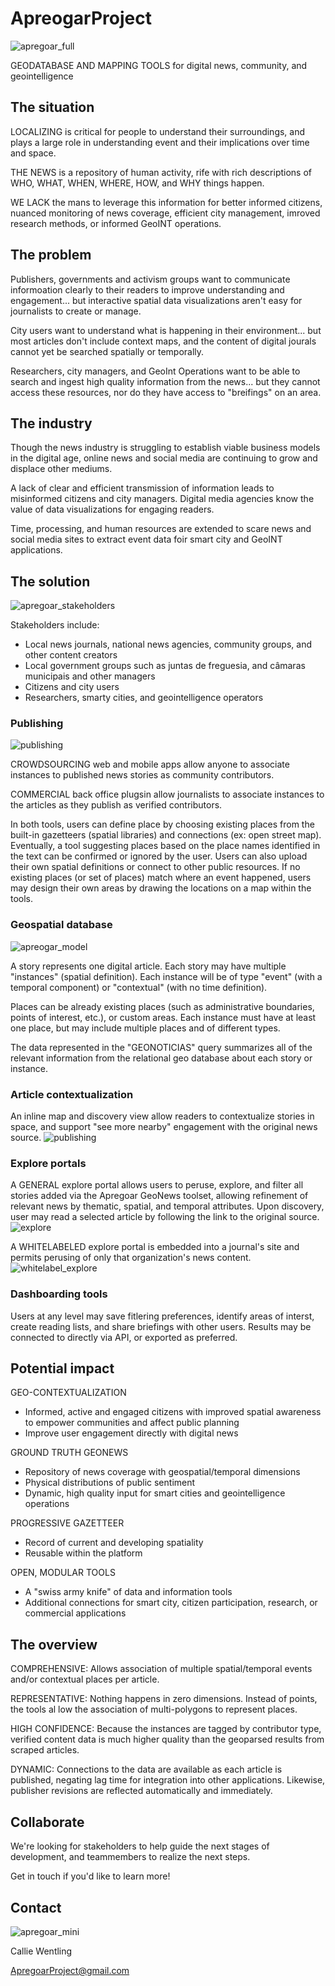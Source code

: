 # ApreogarProject
![apregoar_full](https://user-images.githubusercontent.com/83875010/218793627-a94d123b-c8ac-4bca-bfa4-f411e69edf6c.png)

GEODATABASE AND MAPPING TOOLS for digital news, community, and geointelligence

## The situation
LOCALIZING is critical for people to understand their surroundings, and plays a large role in understanding event and their implications over time and space.

THE NEWS is a repository of human activity, rife with rich descriptions of WHO, WHAT, WHEN, WHERE, HOW, and WHY things happen.

WE LACK the mans to leverage this information for better informed citizens, nuanced monitoring of news coverage, efficient city management, imroved research methods, or informed GeoINT operations.

## The problem
Publishers, governments and activism groups want to communicate informoation clearly to their readers to improve understanding and engagement... but interactive spatial data visualizations aren't easy for journalists to create or manage.

City users want to understand what is happening in their environment... but most articles don't include context maps, and the content of digital jourals cannot yet be searched spatially or temporally.

Researchers, city managers, and GeoInt Operations want to be able to search and ingest high quality information from the news... but they cannot access these resources, nor do they have access to "breifings" on an area.

## The industry

Though the news industry is struggling to establish viable business models in the digital age, online news and social media are continuing to grow and displace other mediums.

A lack of clear and efficient transmission of information leads to misinformed citizens and city managers. Digital media agencies know the value of data visualizations for engaging readers.

Time, processing, and human resources are extended to scare news and social media sites to extract event data foir smart city and GeoINT applications.

## The solution
![apregoar_stakeholders](https://user-images.githubusercontent.com/83875010/218802635-1c3c8776-dd86-4a14-9b44-0507ea4b8a26.png)

Stakeholders include:
- Local news journals, national news agencies, community groups, and other content creators
- Local government groups such as juntas de freguesia, and câmaras municipais and other managers
- Citizens and city users
- Researchers, smarty cities, and geointelligence operators

### Publishing
![publishing](https://user-images.githubusercontent.com/83875010/218809910-abe23f23-7cbf-4b63-86be-be44cf489b34.png)

CROWDSOURCING web and mobile apps allow anyone to associate instances to published news stories as community contributors.

COMMERCIAL back office plugsin allow journalists to associate instances to the articles as they publish as verified contributors.

In both tools, users can define place by choosing existing places from the built-in gazetteers (spatial libraries) and connections (ex: open street map). Eventually, a tool suggesting places based on the place names identified in the text can be confirmed or ignored by the user. Users can also upload their own spatial definitions or connect to other public resources. If no existing  places (or set of places) match where an event happened, users may design their own areas by drawing the locations on a map within the tools.

### Geospatial database
![apreogar_model](https://user-images.githubusercontent.com/83875010/218804327-916761c9-f2c1-4699-826d-aef62c970c28.png)

A story represents one digital article. Each story may have multiple "instances" (spatial definition). Each instance will be of type "event" (with a temporal component) or "contextual" (with no time definition).

Places can be already existing places (such as administrative boundaries, points of interest, etc.), or custom areas. Each instance must have at least one place, but may include multiple places and of different types.

The data represented in the "GEONOTICIAS" query summarizes all of the relevant information from the relational geo database about each story or instance.

### Article contextualization
An inline map and discovery view  allow readers to contextualize stories in space, and support "see more nearby" engagement with the original news source.
![publishing](https://user-images.githubusercontent.com/83875010/218810929-061acf1c-f4fa-4136-a667-4d3efedfd27d.png)

### Explore portals
A GENERAL explore portal allows users to peruse, explore, and filter all stories added via the Apregoar GeoNews toolset, allowing refinement of relevant news by thematic, spatial, and temporal attributes. Upon discovery, user may read a selected article by following the link to the original source.
![explore](https://user-images.githubusercontent.com/83875010/218811836-40787abc-a6a8-40f2-bdef-b5cb35f3a094.png)

A WHITELABELED explore portal is embedded into a journal's site and permits perusing of only that organization's news content.
![whitelabel_explore](https://user-images.githubusercontent.com/83875010/218811816-33aceefd-3ac6-4770-bfa4-0f85c95b7607.png)

### Dashboarding tools
Users at any level may save fitlering preferences, identify areas of interst, create reading lists, and share briefings with other users. Results may be connected to directly via API, or exported as preferred.

## Potential impact
GEO-CONTEXTUALIZATION
 - Informed, active and engaged citizens with improved spatial awareness to empower communities and affect public planning
 - Improve user engagement directly with digital news

GROUND TRUTH GEONEWS
- Repository of news coverage with geospatial/temporal dimensions
- Physical distributions of public sentiment
- Dynamic, high quality input for smart cities and geointelligence operations

PROGRESSIVE GAZETTEER
- Record of current and developing spatiality
- Reusable within the platform

OPEN, MODULAR TOOLS
- A "swiss army knife" of data and information tools
- Additional connections for smart city, citizen participation, research, or commercial applications

## The overview
COMPREHENSIVE: Allows association of multiple spatial/temporal events and/or contextual places per article.

REPRESENTATIVE: Nothing happens in zero dimensions. Instead of points, the tools al low the association of multi-polygons to represent places.

HIGH CONFIDENCE: Because the instances are tagged by contributor type, verified content data is much higher quality than the geoparsed results from scraped articles.

DYNAMIC: Connections to the data are available as each article is published, negating lag time for integration into other applications. Likewise, publisher revisions are reflected automatically and immediately.

## Collaborate
We're looking for stakeholders to help guide the next stages of development, and teammembers to realize the next steps.

Get in touch if you'd like to learn more!

## Contact
![apregoar_mini](https://user-images.githubusercontent.com/83875010/218809667-0812b06b-bc92-41e8-9009-bf258a772a3e.png)

Callie Wentling

ApregoarProject@gmail.com
